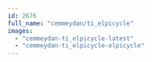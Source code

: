 ```yaml
---
id: 2676
full_name: "cemmeydan/ti_elpicycle"
images: 
  - "cemmeydan-ti_elpicycle-latest"
  - "cemmeydan-ti_elpicycle-elpicycle"
---
```

